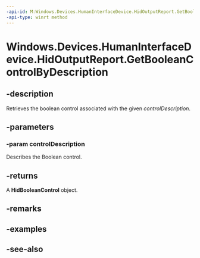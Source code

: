 ```yaml
---
-api-id: M:Windows.Devices.HumanInterfaceDevice.HidOutputReport.GetBooleanControlByDescription(Windows.Devices.HumanInterfaceDevice.HidBooleanControlDescription)
-api-type: winrt method
---
```


<!-- Method syntax
public Windows.Devices.HumanInterfaceDevice.HidBooleanControl GetBooleanControlByDescription(Windows.Devices.HumanInterfaceDevice.HidBooleanControlDescription controlDescription)
-->

# Windows.Devices.HumanInterfaceDevice.HidOutputReport.GetBooleanControlByDescription

## -description
Retrieves the boolean control associated with the given *controlDescription*.

## -parameters
### -param controlDescription
Describes the Boolean control.

## -returns
A **HidBooleanControl** object.

## -remarks

## -examples

## -see-also
